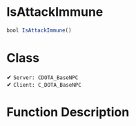# IsAttackImmune
```js	
bool IsAttackImmune()
```
# Class
✔ `Server: CDOTA_BaseNPC`  
✔ `Client: C_DOTA_BaseNPC`  

# Function Description

